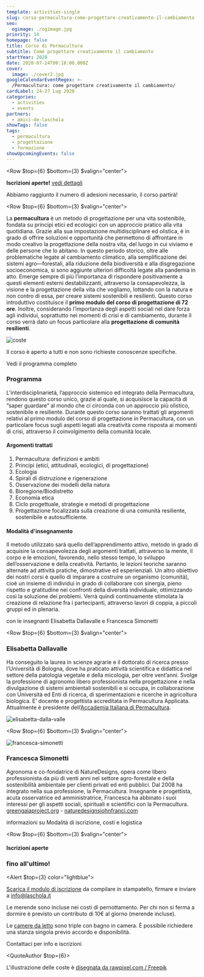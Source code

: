 ```yaml
---
template: activities-single
slug: corso-permacultura-come-progettare-creativamente-il-cambiamento
seo:
  ogimage: ./ogimage.jpg
priority: 14
homepage: false
title: Corso di Permacultura
subtitle: Come progettare creativamente il cambiamento
startYear: 2020
date: 2020-07-24T00:18:00.000Z
cover:
  image: ./cover2.jpg
googleCalendarEventRegex: >-
  /Permacultura: come progettare creativamente il cambiamento/
cardLabel: 24-27 Lug 2020
categories:
  - activities
  - events
partners:
  - amici-de-laschola
showTags: false
tags:
  - permacultura
  - progettazione
  - formazione
showUpcomingEvents: false
---
```


<Row $top={6} $bottom={3} $valign="center">
<Col md={8}>
<EntryInfo variant="upcoming" label="Quando" value="dal 24 al 27 luglio 2020"/>
<EntryInfo variant="duration" label="inizio" value="alle 18:00 di venerdì"/>
<EntryInfo variant="duration" label="fine" value="lunedì dopo pranzo"/>
<EntryInfo variant="target" value="chiunque"/>
<EntryInfo variant="price" value="[vedi dettagli](#costi)"/>
<EntryInfo variant="teacher" value="[Elisabetta Dallavalle](#elisabetta-dallavalle) e [Francesca Simonetti](#francesca-simonetti)"/>
<EntryInfo variant="participants" value="tra i 12 e i 20"/>
</Col>
<Col md={4}>
<Alert $bottom={3} color="green">

**Iscrizioni aperte!** [vedi dettagli](#iscrizione)

</Alert>
<Footnote>

Abbiamo raggiunto il numero di adesioni necessario, il corso partirà!

</Footnote>
</Col>
</Row>

<Row $top={6} $bottom={3} $valign="center">
<Col md={6} $initial>

La **permacultura** è un metodo di progettazione per una vita sostenibile, fondata su principi etici ed ecologici con un approccio pratico alla vita quotidiana. Grazie alla sua impostazione multidisciplinare ed olistica, è in grado di offrire soluzioni e opportunità che permettono di affrontare in modo creativo la progettazione della nostra vita, del luogo in cui viviamo e delle persone che lo abitano.
In questo periodo storico, oltre alle problematiche legate al cambiamento climatico, alla semplificazione dei sistemi agro—forestali, alla riduzione della biodiversità e alla disgregazione socioeconomica, si sono aggiunte ulteriori difficoltà legate alla pandemia in atto.
Emerge sempre di più l’importanza di rispondere positivamente a questi elementi esterni destabilizzanti, attraverso la consapevolezza, la visione e la progettazione della vita che vogliamo, lottando con la natura e non contro di essa, per creare sistemi sostenibili e resilienti.
Questo corso introduttivo costituisce il **primo modulo del corso di progettazione di 72 ore**. Inoltre, considerando l’importanza degli aspetti sociali nel dare forza agli individui, soprattutto nei momenti di crisi e di cambiamento, durante il corso verrà dato un focus particolare alla **progettazione di comunità resilienti**.

</Col>
<Col md={6}>

![coste](./title--highres--wthbg.jpg)

<Footnote>
Il corso è aperto a tutti e non sono richieste conoscenze specifiche.
</Footnote>

<ButtonLink anchor="programma">Vedi il programma completo</ButtonLink>

</Col>
</Row>

<Row>
<Col $columned>

### Programma

L’interdisciplinarietà, l’approccio sistemico ed integrato della Permacultura, rendono questo corso unico, grazie al quale, si acquisisce la capacità di “saper guardare” al mondo che ci circonda con un approccio più olistico, sostenibile e resiliente.
Durante questo corso saranno trattati gli argomenti relativi al primo modulo del corso di progettazione in Permacultura, con un particolare focus sugli aspetti legati alla creatività come risposta ai momenti di crisi, attraverso il coinvolgimento della comunità locale.

#### Argomenti trattati

1. Permacultura: definizioni e ambiti
2. Principi (etici, attitudinali, ecologici, di progettazione)
3. Ecologia
4. Spirali di distruzione e rigenerazione
5. Osservazione dei modelli della natura
6. Bioregione/Biodistretto
7. Economia etica
8. Ciclo progettuale, strategie e metodi di progettazione
9. Progettazione focalizzata sulla creazione di una comunità resiliente, sostenibile e autosufficiente.

#### Modalità d'insegnamento

Il metodo utilizzato sarà quello dell’apprendimento attivo, metodo in grado di acquisire la consapevolezza degli argomenti trattati, attraverso la mente, il corpo e le emozioni, favorendo, nello stesso tempo, lo sviluppo  dell’osservazione e della creatività. Pertanto, le lezioni teoriche saranno alternate ad attività pratiche, dimostrative ed esperienziali.
Un altro obiettivo dei nostri corsi è quello di imparare a costruire un organismo (comunità), cioè un insieme di individui in grado di collaborare con sinergia, pieno rispetto e gratitudine nei confronti della diversità individuale, ottimizzando così la soluzione dei problemi. Verrà quindi continuamente stimolata la creazione di relazione fra i partecipanti, attraverso lavori di coppia, a piccoli gruppi ed in plenaria.

</Col>
</Row>

<SectionTitle>con le insegnanti</SectionTitle>
<SectionSubtitle>Elisabetta Dallavalle e Francesca Simonetti</SectionSubtitle>

<Row $top={6} $bottom={3} $valign="center">
<Col xm={9} sm={8} md={7}>

### Elisabetta Dallavalle

Ha conseguito la laurea in scienze agrarie e il dottorato di ricerca presso l’Università di Bologna, dove ha praticato attività scientifica e didattica nel settore della patologia vegetale e della micologia, per oltre vent’anni. Svolge la professione di agronomo libero professionista nella progettazione e nella divulgazione di sistemi ambientali sostenibili e si occupa, in collaborazione con Università ed Enti di ricerca, di sperimentazioni e ricerche in agricoltura biologica. E’ docente e progettista accreditata in Permacultura Applicata. Attualmente è presidente dell’[Accademia Italiana di Permacultura](https://www.permacultura.it/).

</Col>
<Col xm={3} sm={4} md={5}>
<ImgRounded>

![elisabetta-dalla-valle](./elisabetta-dalla-valle--squared-mono.jpg)

</ImgRounded>
</Col>
</Row>

<Row $top={6} $bottom={3} $valign="center">

<Col xm={3} sm={4} md={5} orderxs={2}>
<ImgRounded>

![francesca-simonetti](./francesca-simonetti--squared-mono.jpg)

</ImgRounded>
</Col>
<Col xm={9} sm={8} md={7}>

### Francesca Simonetti

Agronoma e co-fondatrice di NatureDesigns, opera come libero professionista da più di venti anni nel settore agro-forestale e della sostenibilità ambientale per clienti privati ed enti pubblici. Dal 2008 ha integrato nella sua professione, la Permacultura. Insegnante e progettista, acuta osservatrice ed amministratrice, Francesca ha abbinato i suoi interessi per gli aspetti sociali, spirituali e scientifici con la Permacultura. [greengaiaproject.org](http://greengaiaproject.org) - [naturedesignsjohnfranci.com](https://naturedesignsjohnfranci.com)

</Col>
</Row>

<SectionTitle>informazioni su </SectionTitle>
<SectionSubtitle>Modalità di iscrizione, costi e logistica</SectionSubtitle>

<Row $top={6} $bottom={3} $valign="center">

<Col id="iscrizione" md={5}>

#### Iscrizioni aperte

### fino all'ultimo!

<Alert $top={3} color="lightblue">

[Scarica il modulo di iscrizione](/documents/modulo-iscrizione-corso-permacultura-2020.pdf) da compilare in stampatello, firmare e inviare a [info@laschola.it](mailto:info@laschola.it)

</Alert>
</Col>
<Col id="costi" md={7}>
<EntryInfo variant="teacher" label="Corso" value="130 €"/>
<EntryInfo variant="location" label="Pernottamento" value="20 € a notte"/>
<EntryInfo variant="participants" label="Vitto" value="colazione 5€, pranzo 10€, cena 10€"/>
<Footnote>

Le merende sono incluse nei costi di pernottamento.
Per chi non si ferma a dormire è previsto un contributo di 10€ al giorno (merende incluse).

</Footnote>
<Footnote $top={3}>

Le [camere da letto](/spazi/camere) sono triple con bagno in camera. È possibile richiedere una stanza singola previo accordo e disponibilità.  

</Footnote>
</Col>
</Row>

<ButtonLink anchor="contattaci">Contattaci per info e iscrizioni</ButtonLink>

<FormContact id="contattaci" phoneable emailable subject="Corso di Permacultura" subtitle="Contattaci" title="per iscrizioni o per richiedere maggiori informazioni" msg="Ciao, vi scrivo riguardo al corso 'Permacultura: progettare creativamente il cambiamento'..."></FormContact>

<QuoteAuthor $top={6}>

L'illustrazione delle coste è [disegnata da rawpixel.com / Freepik](http://www.freepik.com)

</QuoteAuthor>